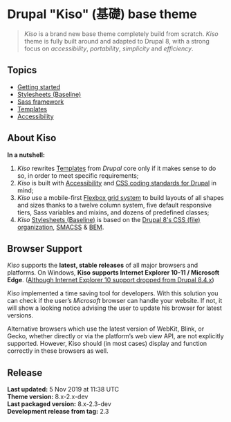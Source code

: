 

Drupal "Kiso" (基礎) base theme
==========

> *Kiso* is a brand new base theme completely build from scratch. *Kiso* theme is fully built around and adapted to Drupal 8, with a strong focus on *accessibility*, *portability*, *simplicity* and *efficiency*.

## Topics

* [Getting started](https://github.com/openfed/kiso/tree/master/STARTERKIT/README.md)
* [Stylesheets (Baseline)](https://github.com/openfed/kiso/tree/master/scss/README.md)
* [Sass framework](https://github.com/smillart/Framework-SASS-Source-Files)
* [Templates](https://github.com/openfed/kiso/tree/master/templates/)
* [Accessibility](https://github.com/openfed/kiso/blob/master/docs/accessibility.md)

## About Kiso

**In a nutshell:**

 1. *Kiso* rewrites [Templates](https://github.com/openfed/kiso/tree/master/templates/) from *Drupal* core only if it makes sense to do so, in order to meet specific requirements;
 2. *Kiso* is built with [Accessibility](https://github.com/openfed/kiso/blob/master/docs/accessibility.md) and [CSS coding standards for Drupal](https://www.drupal.org/docs/develop/standards/css/css-coding-standards) in mind;
 3. *Kiso* use a mobile-first [Flexbox grid system](https://github.com/openfed/kiso/tree/master/scss/layout/README.md) to build layouts of all shapes and sizes thanks to a twelve column system, five default responsive tiers, Sass variables and mixins, and dozens of predefined classes;
 4. *Kiso* [Stylesheets (Baseline)](https://github.com/openfed/kiso/tree/master/scss/README.md) is based on the [Drupal 8's CSS (file) organization](https://www.drupal.org/docs/develop/standards/css/css-file-organization-for-drupal-8), [SMACSS](https://smacss.com/ "Scalable and Modular Architecture for CSS") & [BEM](http://bem.info/ "Block, Element, Modifier").

## Browser Support

*Kiso* supports the **latest, stable releases** of all major browsers and platforms. On Windows, **Kiso supports Internet Explorer 10-11 / Microsoft Edge**. ([Although Internet Explorer 10 support dropped from Drupal 8.4.x](https://www.drupal.org/node/2897971))

*Kiso* implemented a time saving tool for developers. With this solution you can check if the user’s _Microsoft_ browser can handle your website. If not, it will show a looking notice advising the user to update his browser for latest versions.

Alternative browsers which use the latest version of WebKit, Blink, or Gecko, whether directly or via the platform’s web view API, are not explicitly supported. However, Kiso should (in most cases) display and function correctly in these browsers as well.

## Release

**Last updated:** 5 Nov 2019 at 11:38 UTC  
**Theme version:** 8.x-2.x-dev  
**Last packaged version:** 8.x-2.3-dev  
**Development release from tag:** 2.3  

